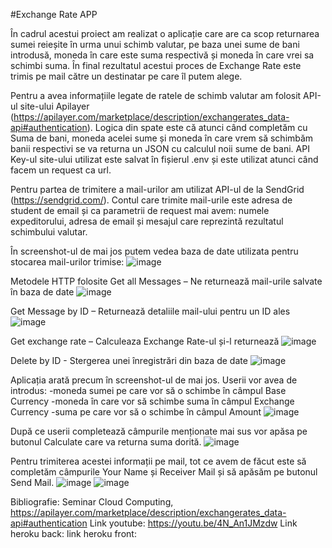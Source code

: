 #Exchange Rate APP

În cadrul acestui proiect am realizat o aplicație care are ca scop returnarea sumei reieșite în urma unui schimb valutar, pe baza unei sume de bani introdusă, moneda în care este suma respectivă și moneda în care vrei sa schimbi suma. În final rezultatul acestui proces de Exchange Rate este trimis pe mail către un destinatar pe care îl putem alege.

Pentru a avea informațiile legate de ratele de schimb valutar am folosit API-ul site-ului Apilayer (https://apilayer.com/marketplace/description/exchangerates_data-api#authentication). Logica din spate este că atunci când completăm cu Suma de bani, moneda acelei sume și moneda în care vrem să schimbăm banii respectivi se va returna un JSON cu calculul noii sume de bani. API Key-ul site-ului utilizat este salvat în fișierul .env și este utilizat atunci când facem un request ca url.

Pentru partea de trimitere a mail-urilor am utilizat API-ul de la SendGrid (https://sendgrid.com/). Contul care trimite mail-urile este adresa de student de email și ca parametrii de request mai avem: numele expeditorului, adresa de email și mesajul care reprezintă rezultatul schimbului valutar.

În screenshot-ul de mai jos putem vedea baza de date utilizata pentru stocarea mail-urilor trimise:
 ![image](https://user-images.githubusercontent.com/105487372/168451188-a83f2b6c-d4d7-4e29-b4b0-98c2f17e9c23.png)

Metodele HTTP folosite
Get all Messages – Ne returnează mail-urile salvate în baza de date
 ![image](https://user-images.githubusercontent.com/105487372/168451190-fce54231-1cb3-4790-8e58-9ca267434e51.png)

Get Message by ID – Returnează detaliile mail-ului pentru un ID ales
 ![image](https://user-images.githubusercontent.com/105487372/168451200-736a9330-348f-41bb-ac2c-eab3f78d8f76.png)

Get exchange rate – Calculeaza Exchange Rate-ul și-l returnează
 ![image](https://user-images.githubusercontent.com/105487372/168451207-95b42ce5-b702-41b2-bbe0-92157c276f8e.png)

Delete by ID - Stergerea unei înregistrări din baza de date
 ![image](https://user-images.githubusercontent.com/105487372/168451212-53a50b8d-1d85-4eac-9be4-17ad3046f0b4.png)

Aplicația arată precum în screenshot-ul de mai jos. Userii vor avea de introdus:
-moneda sumei pe care vor să o schimbe în câmpul Base Currency
-moneda în care vor să schimbe suma în câmpul Exchange Currency
-suma pe care vor să o schimbe în câmpul Amount 
 ![image](https://user-images.githubusercontent.com/105487372/168451222-ebfaba2a-625a-486b-9ae9-f4dd6043d6dd.png)

După ce userii completează câmpurile menționate mai sus vor apăsa pe butonul Calculate care va returna suma dorită.
 ![image](https://user-images.githubusercontent.com/105487372/168451225-462720d3-bca8-445d-a37f-acfb4150e4f0.png)

Pentru trimiterea acestei informații pe mail, tot ce avem de făcut este să completăm câmpurile Your Name și Receiver Mail și să apăsăm pe butonul Send Mail.
 ![image](https://user-images.githubusercontent.com/105487372/168451234-00a792bf-4da3-4a38-91a5-f652d1216000.png)
![image](https://user-images.githubusercontent.com/105487372/168451239-056a7129-4eba-4024-a574-054c9ee98af0.png)

 

Bibliografie: Seminar Cloud Computing, https://apilayer.com/marketplace/description/exchangerates_data-api#authentication
Link youtube:  https://youtu.be/4N_An1JMzdw
Link heroku back:  link heroku front: 
